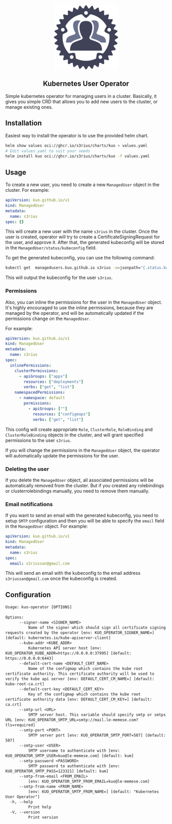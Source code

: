 <div align="center">
<img src="./logo.svg" width="200" height="200">
<h2>Kubernetes User Operator</h2>
</div>

Simple kubernetes operator for managing users in a cluster.
Basically, it gives you simple CRD that allows you to add new users to the cluster, or manage existing ones.

## Installation

Easiest way to install the operator is to use the provided helm chart.
```bash
helm show values oci://ghcr.io/s3rius/charts/kuo > values.yaml
# Edit values.yaml to suit your needs
helm install kuo oci://ghcr.io/s3rius/charts/kuo -f values.yaml
```


## Usage

To create a new user, you need to create a new `ManagedUser` object in the cluster. For example:

```yaml
apiVersion: kuo.github.io/v1
kind: ManagedUser
metadata:
  name: s3rius
spec: {}
```

This will create a new user with the name `s3rius` in the cluster. Once the user is created, operator
will try to create a CertificateSigningRequest for the user, and approve it. After that, the generated
kubeconfig will be stored in the `ManagedUser/status/kubeconfig` field.

To get the generated kubeconfig, you can use the following command:

```bash
kubectl get  managedusers.kuo.github.io s3rius -o=jsonpath="{.status.kubeconfig}"
```

This will output the kubeconfig for the user `s3rius`.

### Permissions

Also, you can inline the permissions for the user in the `ManagedUser` object. It's highly encouraged to use the inline permissions, because they are managed by the operator, and will be automatically updated if the permissions change on the `ManagedUser`.

For example:

```yaml
apiVersion: kuo.github.io/v1
kind: ManagedUser
metadata:
  name: s3rius
spec:
  inlinePermissions:
    clusterPermissions:
      - apiGroups: ["apps"]
        resources: ["deployments"]
        verbs: ["get", "list"]
    namespacedPermissions:
      - namespace: default
        permissions:
          - apiGroups: [""]
            resources: ["configmaps"]
            verbs: ["get", "list"]
```

This config will create appropriate `Role`, `ClusterRole`, `RoleBinding` and `ClusterRoleBinding` objects in the cluster, and will grant specified permissions to the user `s3rius`.

If you will change the permissions in the `ManagedUser` object, the operator will automatically update the permissions for the user.

### Deleting the user

If you delete the `ManagedUser` object, all associated permissions will be automatically removed from the cluster. But if you created any rolebindings or clusterrolebindings manually, you need to remove them manually.

### Email notifications

If you want to send an email with the generated kubeconfig, you need to setup `SMTP` configuration and then you will be able to specify the `email` field in the `ManagedUser` object. For example:

```yaml
apiVersion: kuo.github.io/v1
kind: ManagedUser
metadata:
  name: s3rius
spec:
  email: s3riussan@gmail.com
```

This will send an email with the kubeconfig to the email address `s3riussan@gmail.com` once the kubeconfig is created.


## Configuration

```
Usage: kuo-operator [OPTIONS]

Options:
      --signer-name <SIGNER_NAME>
          Name of the signer which should sign all certificate signing requests created by the operator [env: KUO_OPERATOR_SIGNER_NAME=] [default: kubernetes.io/kube-apiserver-client]
      --kube-addr <KUBE_ADDR>
          Kubernetes API server host [env: KUO_OPERATOR_KUBE_ADDR=https://0.0.0.0:37995] [default: https://0.0.0.0:6443]
      --default-cert-name <DEFAULT_CERT_NAME>
          Name of the configmap which contains the kube root certificate authority. This certificate authority will be used to verify the kube api server [env: DEFAULT_CERT_CM_NAME=] [default: kube-root-ca.crt]
      --default-cert-key <DEFAULT_CERT_KEY>
          Key of the configmap which contains the kube root certificate authority data [env: DEFAULT_CERT_CM_KEY=] [default: ca.crt]
      --smtp-url <URL>
          SMTP server host. This variable should specify smtp or smtps URL [env: KUO_OPERATOR_SMTP_URL=smtp://mail.le-memese.com?tls=required]
      --smtp-port <PORT>
          SMTP server port [env: KUO_OPERATOR_SMTP_PORT=587] [default: 587]
      --smtp-user <USER>
          SMTP username to authenticate with [env: KUO_OPERATOR_SMTP_USER=kuo@le-memese.com] [default: kum]
      --smtp-password <PASSWORD>
          SMTP password to authenticate with [env: KUO_OPERATOR_SMTP_PASS=123321] [default: kum]
      --smtp-from-email <FROM_EMAIL>
          [env: KUO_OPERATOR_SMTP_FROM_EMAIL=kuo@le-memese.com]
      --smtp-from-name <FROM_NAME>
          [env: KUO_OPERATOR_SMTP_FROM_NAME=] [default: "Kubernetes User Operator"]
  -h, --help
          Print help
  -V, --version
          Print version
```